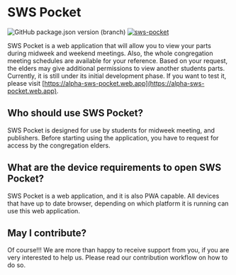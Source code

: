 # SWS Pocket

![GitHub package.json version (branch)](https://img.shields.io/github/package-json/v/sws2apps/sws-pocket/alpha)
[![sws-pocket](https://img.shields.io/endpoint?url=https://dashboard.cypress.io/badge/simple/xvw6ii&style=flat&logo=cypress)](https://dashboard.cypress.io/projects/xvw6ii/runs)

SWS Pocket is a web application that will allow you to view your parts during midweek and weekend meetings. Also, the whole congregation meeting schedules are available for your reference. Based on your request, the elders may give additional permissions to view another students parts. Currently, it is still under its initial development phase. If you want to test it, please visit [https://alpha-sws-pocket.web.app](https://alpha-sws-pocket.web.app).

## Who should use SWS Pocket?

SWS Pocket is designed for use by students for midweek meeting, and publishers. Before starting using the application, you have to request for access by the congregation elders.

## What are the device requirements to open SWS Pocket?

SWS Pocket is a web application, and it is also PWA capable. All devices that have up to date browser, depending on which platform it is running can use this web application.

## May I contribute?

Of course!!! We are more than happy to receive support from you, if you are very interested to help us. Please read our contribution workflow on how to do so.
